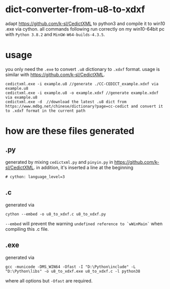 # dict-converter-from-u8-to-xdxf
adapt https://github.com/k-sl/CedictXML to python3 and compile it to win10 .exe via cython. all commands following run correctly on my win10-64bit pc with `Python 3.8.2` and `MinGW-W64-builds-4.3.5`. 

# usage
you only need the `.exe` to convert `.u8` dictionary to `.xdxf` format. usage is similar with https://github.com/k-sl/CedictXML. 
```
cedictxml.exe -i example.u8 //generate ./CC-CEDICT_example.xdxf via example.u8
cedictxml.exe -i example.u8 -o example.xdxf //generate example.xdxf via example.u8
cedictxml.exe -d  //download the latest .u8 dict from https://www.mdbg.net/chinese/dictionary?page=cc-cedict and convert it to .xdxf format in the current path
```

# how are these files generated

## .py
generated by mixing `cedictxml.py` and `pinyin.py` in https://github.com/k-sl/CedictXML. in addition, it's inserted a line at the beginning
```
# cython: language_level=3
``` 

## .c
generated via
```
cython --embed -o u8_to_xdxf.c u8_to_xdxf.py
```
`--embed` will prevent the warning `` undefined reference to `wWinMain` `` when compiling this .c file. 

## .exe
generated via
```
gcc -municode -DMS_WIN64 -Ofast -I "D:\Python\include" -L "D:\Python\libs" -o u8_to_xdxf.exe u8_to_xdxf.c -l python38
```
where all options but `-Ofast` are required. 
